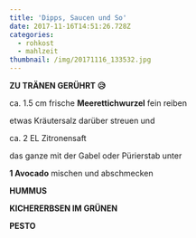 ```yaml
---
title: 'Dipps, Saucen und So'
date: 2017-11-16T14:51:26.728Z
categories:
  - rohkost
  - mahlzeit
thumbnail: /img/20171116_133532.jpg
---
```

**ZU TRÄNEN GERÜHRT 😥**

ca. 1.5 cm frische **Meerettichwurzel** fein reiben

etwas Kräutersalz darüber streuen  und

ca. 2 EL Zitronensaft 

das ganze mit der Gabel oder Pürierstab unter 

**1 Avocado** mischen und abschmecken

**HUMMUS**

**KICHERERBSEN IM GRÜNEN**

**PESTO**
